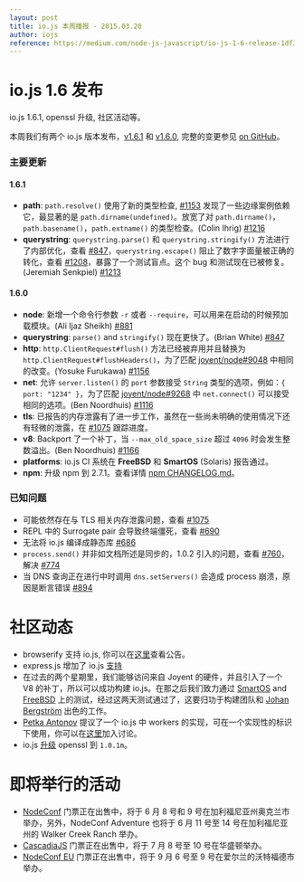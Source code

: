 ```yaml
---
layout: post
title: io.js 本周播报 - 2015.03.20
author: iojs
reference: https://medium.com/node-js-javascript/io-js-1-6-release-1df38cf64e6c
---
```


# io.js 1.6 发布

io.js 1.6.1, openssl 升级, 社区活动等。

本周我们有两个 io.js 版本发布，[v1.6.1](https://iojs.org/dist/v1.6.1/) 和 [v1.6.0](https://iojs.org/dist/v1.6.0/), 完整的变更参见 [on GitHub](https://github.com/iojs/io.js/blob/v1.x/CHANGELOG.md)。

### 主要更新

#### 1.6.1

* **path**: `path.resolve()` 使用了新的类型检查, [#1153](https://github.com/iojs/io.js/pull/1153) 发现了一些边缘案例依赖它，最显著的是 `path.dirname(undefined)`。放宽了对 `path.dirname()`，`path.basename()`，`path.extname()` 的类型检查。(Colin Ihrig) [#1216](https://github.com/iojs/io.js/pull/1216)
* **querystring**: `querystring.parse()` 和 `querystring.stringify()` 方法进行了内部优化，查看 [#847](https://github.com/iojs/io.js/pull/847)，`querystring.escape()` 阻止了数字字面量被正确的转化，查看 [#1208](https://github.com/iojs/io.js/issues/1208)，暴露了一个测试盲点。这个 bug 和测试现在已被修复。(Jeremiah Senkpiel) [#1213](https://github.com/iojs/io.js/pull/1213)

#### 1.6.0

* **node**: 新增一个命令行参数 `-r` 或者 `--require`，可以用来在启动的时候预加载模块。(Ali Ijaz Sheikh) [#881](https://github.com/iojs/io.js/pull/881)
* **querystring**: `parse()` and `stringify()` 现在更快了。(Brian White) [#847](https://github.com/iojs/io.js/pull/847)
* **http**: `http.ClientRequest#flush()` 方法已经被弃用并且替换为 `http.ClientRequest#flushHeaders()`，为了匹配 [joyent/node#9048](https://github.com/joyent/node/pull/9048) 中相同的改变。(Yosuke Furukawa) [#1156](https://github.com/iojs/io.js/pull/1156)
* **net**: 允许 `server.listen()` 的 `port` 参数接受 `String` 类型的选项，例如：`{ port: "1234" }`，为了匹配 [joyent/node#9268](https://github.com/joyent/node/pull/9268) 中 `net.connect()` 可以接受相同的选项。(Ben Noordhuis) [#1116](https://github.com/iojs/io.js/pull/1116)
* **tls**: 已报告的内存泄露有了进一步工作，虽然在一些尚未明确的使用情况下还有轻微的泄露，在 [#1075](https://github.com/iojs/io.js/issues/1075) 跟踪进度。
* **v8**: Backport 了一个补丁，当 `--max_old_space_size` 超过 `4096` 时会发生整数溢出。(Ben Noordhuis) [#1166](https://github.com/iojs/io.js/pull/1166)
* **platforms**: io.js CI 系统在 **FreeBSD** 和 **SmartOS** (Solaris) 报告通过。
* **npm**: 升级 npm 到 2.7.1。查看详情 [npm CHANGELOG.md](https://github.com/npm/npm/blob/master/CHANGELOG.md#v270-2015-02-26)。

### 已知问题

* 可能依然存在与 TLS 相关内存泄露问题，查看 [#1075](https://github.com/iojs/io.js/issues/1075)
* REPL 中的 Surrogate pair 会导致终端僵死，查看 [#690](https://github.com/iojs/io.js/issues/690)
* 无法将 io.js 编译成静态库 [#686](https://github.com/iojs/io.js/issues/686)
* `process.send()` 并非如文档所述是同步的，1.0.2 引入的问题，查看 [#760](https://github.com/iojs/io.js/issues/760)，解决 [#774](https://github.com/iojs/io.js/issues/774)
* 当 DNS 查询正在进行中时调用 `dns.setServers()` 会造成 process 崩溃，原因是断言错误 [#894](https://github.com/iojs/io.js/issues/894)

# 社区动态

* browserify 支持 io.js, 你可以在[这里](https://twitter.com/yosuke_furukawa/status/577150547850969088)查看公告。
* express.js 增加了 io.js [支持](https://github.com/strongloop/express/commit/165660811aa9ba5f3733a7b033894f3d9a9c5e60)
* 在过去的两个星期里，我们能够访问来自 Joyent 的硬件，并且引入了一个 V8 的补丁，所以可以成功构建 io.js。在那之后我们致力通过 [SmartOS](https://github.com/iojs/build/pull/64) and [FreeBSD](https://github.com/iojs/io.js/pull/1167) 上的测试，经过这两天测试通过了，这要归功于构建团队和 [Johan Bergström](https://github.com/jbergstroem) 出色的工作。
* [Petka Antonov](https://github.com/petkaantonov) 提议了一个 io.js 中 workers 的实现，可在一个实现性的标识下使用，你可以在[这里](https://github.com/iojs/io.js/pull/1159)加入讨论。
* io.js [升级](https://github.com/iojs/io.js/pull/1206) openssl 到 `1.0.1m`。

# 即将举行的活动

* [NodeConf](http://nodeconf.com/) 门票正在出售中，将于 6 月 8 号和 9 号在加利福尼亚州奥克兰市举办，另外，NodeConf Adventure 也将于 6 月 11 号至 14 号在加利福尼亚州的 Walker Creek Ranch 举办。
* [CascadiaJS](http://2015.cascadiajs.com/) 门票正在出售中，将于 7 月 8 号至 10 号在华盛顿举办。
* [NodeConf EU](http://nodeconf.eu/) 门票正在出售中，将于 9 月 6 号至 9 号在爱尔兰的沃特福德市举办。
